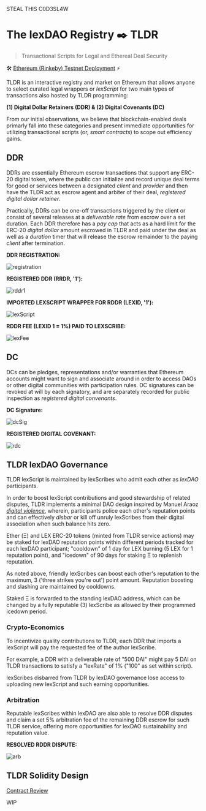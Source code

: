 STEAL THIS C0D3SL4W 

# The lexDAO Registry ✒️ TLDR
> Transactional Scripts for Legal and Ethereal Deal Security

🛠️ [Ethereum (Rinkeby) Testnet Deployment](https://rinkeby.etherscan.io/dapp/0x9e709c8b853bbeedf0482d4861374f05461743f6#readContract) ⚡

TLDR is an interactive registry and market on Ethereum that allows anyone to select curated legal wrappers or *lexScript* for two main types of transactions also hosted by TLDR programming:

**(1) Digital Dollar Retainers (DDR) & (2) Digital Covenants (DC)**

From our initial observations, we believe that blockchain-enabled deals primarly fall into these categories and present immediate opportunities for utilizing transactional scripts (or, *smart contracts*) to scope out efficiency gains.

## DDR

DDRs are essentially Ethereum escrow transactions that support any ERC-20 digital token, where the public can initialize and record unique deal terms for good or services between a designated *client* and *provider* and then have the TLDR act as escrow agent and arbiter of their deal, *registered digital dollar retainer*.

Practically, DDRs can be one-off transactions triggered by the client or consist of several releases at a *deliverable rate* from escrow over a set duration. Each DDR therefore has a *pay cap* that acts as a hard limit for the ERC-20 *digital dollar* amount escrowed in TLDR and paid under the deal as well as a *duration* timer that will release the escrow remainder to the paying *client* after termination.

**DDR REGISTRATION:**

![registration](https://pbs.twimg.com/media/EG8p09EWkAEIhab?format=png&name=900x900)

**REGISTERED DDR (RRDR, '1'):**

![rddr1](https://pbs.twimg.com/media/EG8skrqWsAESiQ3?format=png&name=900x900)

**IMPORTED LEXSCRIPT WRAPPER FOR RDDR (LEXID, '1'):**

![lexScript](https://pbs.twimg.com/media/EG8p09EW4AAJT2-?format=png&name=900x900)

**RDDR FEE (LEXID 1 = 1%) PAID TO LEXSCRIBE:**

![lexFee](https://pbs.twimg.com/media/EG8skrrWoAAnlC8?format=png&name=900x900)

## DC

DCs can be pledges, representations and/or warranties that Ethereum accounts might want to sign and associate around in order to access DAOs or other digital communities with participation rules. DC signatures can be revoked at will by each signatory, and are separately recorded for public inspection as *registered digital convenants*.

**DC Signature:**

![dcSig](https://pbs.twimg.com/media/EG8muZeWoAAzYxl?format=png&name=240x240)

**REGISTERED DIGITAL COVENANT:**

![rdc](https://pbs.twimg.com/media/EG8nc2mWkAAbb_k?format=png&name=900x900)

## TLDR lexDAO Governance

TLDR lexScript is maintained by lexScribes who admit each other as *lexDAO* participants. 

In order to boost lexScript contributions and good stewardship of related disputes, TLDR implements a minimal DAO design inspired by Manuel Araoz *[digital violence](https://maraoz.com/2019/02/11/digital-life/)*, wherein, participants police each other's reputation points and can effectively *disbar* or kill off unruly lexScribes from their digital association when such balance hits zero.

Ether (Ξ) and LEX ERC-20 tokens (minted from TLDR service actions) may be staked for lexDAO reputation points within different periods tracked for each lexDAO participant; "cooldown" of 1 day for LEX burning (5 LEX for 1 reputation point), and "icedown" of 90 days for staking Ξ to replenish reputation. 

As noted above, friendly lexScribes can boost each other's reputation to the maximum, 3 ('three strikes you're out') point amount. Reputation boosting and slashing are maintained by cooldowns.

Staked Ξ is forwarded to the standing lexDAO address, which can be changed by a fully reputable (3) lexScribe as allowed by their programmed icedown period.

### Crypto-Economics 

To incentivize quality contributions to TLDR, each DDR that imports a lexScript will pay the requested fee of the author lexScribe. 

For example, a DDR with a deliverable rate of "500 DAI" might pay 5 DAI on TLDR transactions to satisfy a "lexRate" of 1% ("100" as set within script).

lexScribes disbarred from TLDR by lexDAO governance lose access to uploading new lexScript and such earning opportunities. 

### Arbitration

Reputable lexScribes within lexDAO are also able to resolve DDR disputes and claim a set 5% arbitration fee of the remaining DDR escrow for such TLDR service, offering more opportunities for lexDAO sustainability and reputation value. 

**RESOLVED RDDR DISPUTE:**

![arb](https://pbs.twimg.com/media/EG8skrsWwAEy-Ct?format=png&name=900x900)

## TLDR Solidity Design

[Contract Review](https://hackmd.io/@9imjf7czSc-9k0W4HcSANw/B1djOpjFS)

WIP
